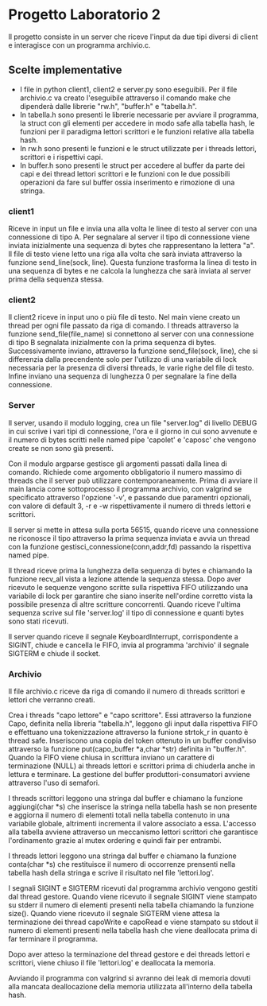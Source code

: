 # Progetto Laboratorio 2

Il progetto consiste in un server che riceve l'input da due tipi diversi di client e interagisce con un programma archivio.c.

## Scelte implementative

- I file in python client1, client2 e server.py sono eseguibili.
 Per il file archivio.c va creato l'eseguibile attraverso il comando make che dipenderà dalle librerie "rw.h", "buffer.h" e "tabella.h".
- In tabella.h sono presenti le librerie necessarie per avviare il programma, la struct con gli elementi per accedere in modo safe alla tabella hash, le funzioni per il paradigma lettori scrittori e le funzioni relative alla tabella hash.
- In rw.h sono presenti le funzioni e le struct utilizzate per i threads lettori, scrittori e i rispettivi capi.
- In buffer.h sono presenti le struct per accedere al buffer da parte dei capi e dei thread lettori scrittori e le funzioni con le due possibili operazioni da fare sul buffer ossia inserimento e rimozione di una stringa.


### client1

Riceve in input un file e invia una alla volta le linee di testo al server con una connessione di tipo A. 
Per segnalare al server il tipo di connessione viene inviata inizialmente una sequenza di bytes che rappresentano la lettera "a". 
Il file di testo viene letto una riga alla volta che sarà inviata attraverso la funzione send_line(sock, line). Questa funzione trasforma la linea di testo in una sequenza di bytes e ne calcola la lunghezza che sarà inviata al server prima della sequenza stessa.

### client2

Il client2 riceve in input uno o più file di testo.
Nel main viene creato un thread per ogni file passato da riga di comando. 
I threads attraverso la funzione send_file(file_name) si connettono al server con una connessione di tipo B segnalata inizialmente con la prima sequenza di bytes. Successivamente inviano, attraverso la funzione send_file(sock, line), che si differenzia dalla precendente solo per l'utilizzo di una variabile di lock necessaria per la presenza di diversi threads, le varie righe del file di testo.
Infine inviano una sequenza di lunghezza 0 per segnalare la fine della connessione.

### Server

Il server, usando il modulo logging, crea un file "server.log" di livello DEBUG in cui scrive i vari tipi di connessione, l'ora e il giorno in cui sono avvenute e il numero di bytes scritti nelle named pipe 'capolet' e 'caposc' che vengono create se non sono già presenti.

Con il modulo argparse gestisce gli argomenti passati dalla linea di comando. Richiede come argomento obbligatorio il numero massimo di threads che il server può utilizzare contemporaneamente. 
Prima di avviare il main lancia come sottoprocesso il programma archivio, con valgrind se specificato  attraverso l'opzione '-v', e passando due paramentri opzionali, con valore di default 3, -r e -w rispettivamente il numero di threds lettori e scrittori. 

Il server si mette in attesa sulla porta 56515, quando riceve una connessione ne riconosce il tipo attraverso la prima sequenza inviata e avvia un thread con la funzione gestisci_connessione(conn,addr,fd) passando la rispettiva named pipe.

Il thread riceve prima la lunghezza della sequenza di bytes e chiamando la funzione recv_all vista a lezione attende la sequenza stessa. 
Dopo aver ricevuto le sequenze vengono scritte sulla rispettiva FIFO utilizzando una variabile di lock per garantire che siano inserite nell'ordine corretto vista la possibile presenza di altre scritture concorrenti. Quando riceve l'ultima sequenza scrive sul file 'server.log' il tipo di connessione e quanti bytes sono stati ricevuti.

Il server quando riceve il segnale KeyboardInterrupt, corrispondente a SIGINT, chiude e cancella le FIFO, invia al programma 'archivio' il segnale SIGTERM e chiude il socket.


### Archivio

Il file archivio.c riceve da riga di comando il numero di threads scrittori e lettori che verranno creati.

Crea i threads "capo lettore" e "capo scrittore". Essi attraverso la funzione Capo, definita nella libreria "tabella.h", leggono gli input dalla rispettiva FIFO e effettuano una tokenizzazione attraverso la funione strtok_r in quanto è thread safe. 
Inseriscono una copia del token ottenuto in un buffer condiviso attraverso la funzione put(capo_buffer *a,char *str) definita in "buffer.h".
Quando la FIFO viene chiusa in scrittura inviano un carattere di terminazione (NULL) ai threads lettori e scrittori prima di chiuderla anche in lettura e terminare.
La gestione del buffer produttori-consumatori avviene attraverso l'uso di semafori.

I threads scrittori leggono una stringa dal buffer e chiamano la funzione aggiungi(char *s) che inserisce la stringa nella tabella hash se non presente e aggiorna il numero di elementi totali nella tabella contenuto in una variabile globale, altrimenti incrementa il valore associato a essa.
L'accesso alla tabella avviene attraverso un meccanismo lettori scrittori che garantisce l'ordinamento grazie al mutex ordering e quindi fair per entrambi.

I threads lettori leggono una stringa dal buffer e chiamano la funzione conta(char *s) che restituisce il numero di occorrenze prensenti nella tabella hash della stringa e scrive il risultato nel file 'lettori.log'.

I segnali SIGINT e SIGTERM ricevuti dal programma archivio vengono gestiti dal thread gestore. 
Quando viene ricevuto il segnale SIGINT viene stampato su stderr il numero di elementi presenti nella tabella chiamando la funzione size().
Quando viene ricevuto il segnale SIGTERM viene attesa la terminazione dei thread capoWrite e capoRead e viene stampato su stdout il numero di elementi presenti nella tabella hash che viene deallocata prima di far terminare il programma. 

Dopo aver atteso la terminazione del thread gestore e dei threads lettori e scrittori, viene chiuso il file 'lettori.log' e deallocata la memoria.

Avviando il programma con valgrind si avranno dei leak di memoria dovuti alla mancata deallocazione della memoria utilizzata all'interno della tabella hash.
